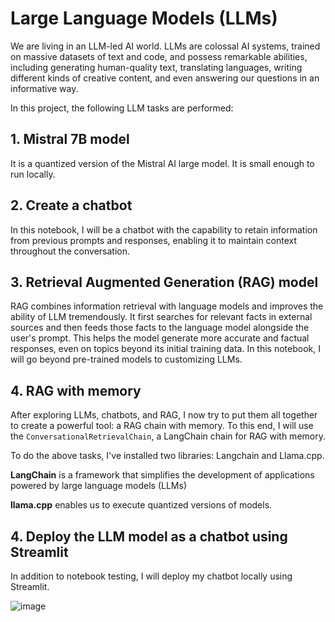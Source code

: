 # Large Language Models (LLMs)
We are living in an LLM-led AI world. LLMs are colossal AI systems, trained on massive datasets of text and code, and possess remarkable abilities, including generating human-quality text, translating languages, writing different kinds of creative content, and even answering our questions in an informative way. 

In this project, the following LLM tasks are performed: 

## 1. Mistral 7B model
It is a quantized version of the Mistral AI large model. It is small enough to run locally. 

## 2. Create a chatbot
In this notebook, I will be a chatbot with the capability to retain information from previous prompts and responses, enabling it to maintain context throughout the conversation.

## 3. Retrieval Augmented Generation (RAG) model
RAG combines information retrieval with language models and improves the ability of LLM tremendously. It first searches for relevant facts in external sources and then feeds those facts to the language model alongside the user's prompt. This helps the model generate more accurate and factual responses, even on topics beyond its initial training data. In this notebook, I will go beyond pre-trained models to customizing LLMs. 
## 4. RAG with memory
After exploring LLMs, chatbots, and RAG, I now try to put them all together to create a powerful tool: a RAG chain with memory. To this end, I will use the `ConversationalRetrievalChain`, a LangChain chain for RAG with memory.


To do the above tasks, I've installed two libraries: Langchain and Llama.cpp. 

**LangChain** is a framework that simplifies the development of applications powered by large language models (LLMs)

**llama.cpp** enables us to execute quantized versions of models.

## 4. Deploy the LLM model as a chatbot using Streamlit
In addition to notebook testing, I will deploy my chatbot locally using Streamlit. 

![image](https://github.com/Santhoshikontheti/GenAI/assets/156209218/3f27ba4e-790f-4d8e-9dd9-84217776d39b)
